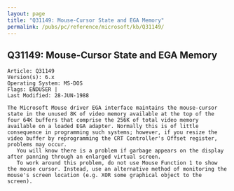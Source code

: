 ```yaml
---
layout: page
title: "Q31149: Mouse-Cursor State and EGA Memory"
permalink: /pubs/pc/reference/microsoft/kb/Q31149/
---
```


## Q31149: Mouse-Cursor State and EGA Memory

	Article: Q31149
	Version(s): 6.x
	Operating System: MS-DOS
	Flags: ENDUSER |
	Last Modified: 28-JUN-1988
	
	The Microsoft Mouse driver EGA interface maintains the mouse-cursor
	state in the unused 8K of video memory available at the top of the
	four 64K buffers that comprise the 256K of total video memory
	available on a loaded EGA adapter. Normally this is of little
	consequence in programming such systems; however, if you resize the
	video buffer by reprogramming the CRT Controller's Offset register,
	problems may occur.
	   You will know there is a problem if garbage appears on the display
	after panning through an enlarged virtual screen.
	   To work around this problem, do not use Mouse Function 1 to show
	the mouse cursor. Instead, use an alternative method of monitoring the
	mouse's screen location (e.g. XOR some graphical object to the
	screen).
